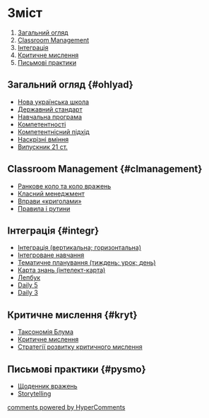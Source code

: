 <div id="hypercomments_widget" class="js-hypercomments-widget invisible"></div>

# Зміст

1. [Загальний огляд](#ohlyad)
2. [Classroom Management](#clmanagement)
3. [Інтеграція](#integr)
4. [Критичне мислення](#kryt)
5. [Письмові практики](#pysmo)

## Загальний огляд {#ohlyad}

* [Нова українська школа](1/nush.md)
* [Державний стандарт](1/standart.md)
* [Навчальна програма](1/programa.md)
* [Компетентності](1/kompetentnosty.md)
* [Компетентнісний підхід](1/kompetentnisniy-pidkhid.md)
* [Наскрізні вміння](1/naskrizni-vminnya.md)
* [Випускник 21 ст.](1/vypusknyk.md)

## Classroom Management {#clmanagement}

* [Ранкове коло та коло вражень](2/kolo.md)
* [Класний менеджмент](2/klasniy-management.md)
* [Вправи «криголами»](2/vpravy-krygolamy.md)
* [Правила і рутини](2/pravyla-ta-rutyny.md)

## Інтеграція {#integr}

* [Інтеграція (вертикальна; горизонтальна)](3/integraciya.md)
* [Інтегроване навчання](3/integrovane-navchannya.md)
* [Тематичне планування  (тиждень; урок; день)](3/tematychne-planuvannya.md)
* [Карта знань (інтелект-карта)](3/karta-znan.md)
* [Лепбук](3/lepbuk.md)
* [Daily 5](3/daily-5.md)
* [Daily 3](3/daily-3.md)

## Критичне мислення {#kryt}

* [Таксономія Блума](4/taksonomiya-bluma.md)
* [Критичне мислення](4/kritichne-myslennya.md)
* [Стратегії розвитку критичного мислення](4/rozvytok-kritichnogo-myslennya-3.md)

## Письмові практики {#pysmo}

* [Щоденник вражень](5/shodennyk-vrazhen.md)
* [Storytelling](5/storytelling.md)

<div class="js-hypercomments-container">
<a href="http://hypercomments.com" class="hc-link" title="comments widget">comments powered by HyperComments</a>
</div>